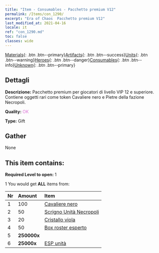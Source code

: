 ```yaml
---
title: "Item - Consumables - Pacchetto premium V12"
permalink: /Items/con_1290/
excerpt: "Era of Chaos  Pacchetto premium V12"
last_modified_at: 2021-04-16
locale: it
ref: "con_1290.md"
toc: false
classes: wide
---
```

 [Materials](/it/Items/){: .btn .btn--primary}[Artifacts](/it/Items/Artifacts/){: .btn .btn--success}[Units](/it/Items/Units/){: .btn .btn--warning}[Heroes](/it/Items/Heroes/){: .btn .btn--danger}[Consumables](/it/Items/Consumables/){: .btn .btn--info}[Unknown](/it/Items/Unknown/){: .btn .btn--primary}

## Dettagli
 **Descrizione:** Pacchetto premium per giocatori di livello VIP 12 e superiore. Contiene oggetti rari come token Cavaliere nero e Pietre della fazione Necropoli.

 **Quality:** <span style="color: #DA70D6">OK</span>

 **Type:** Gift

## Gather

  None

## This item contains:

 **Required Level to open:** 1

 1 You would get **ALL** items  from:

  | Nr | Amount |     Item    |
  |:---|:-------|:------------|
  | 1 | 100 | [Cavaliere nero](/it/Items/unt_213/) |  | 
  | 2 | 50 | [Scrigno Unità Necropoli](/it/Items/con_1271/) |  | 
  | 3 | 20 | [Cristallo viola](/it/Items/con_720/) |  | 
  | 4 | 50 | [Box roster esperto](/it/Items/con_760/) |  | 
  | 5 |  **250000x** | <i class="fas fa-coins"/> |  | 
  | 6 |  **25000x** | [ESP unità](/it/Items/con_902/) |  | 
